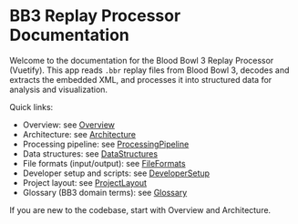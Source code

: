 # BB3 Replay Processor Documentation

Welcome to the documentation for the Blood Bowl 3 Replay Processor (Vuetify). This app reads `.bbr` replay files from Blood Bowl 3, decodes and extracts the embedded XML, and processes it into structured data for analysis and visualization.

Quick links:

- Overview: see [Overview](./Overview.md)
- Architecture: see [Architecture](./Architecture.md)
- Processing pipeline: see [ProcessingPipeline](./ProcessingPipeline.md)
- Data structures: see [DataStructures](./DataStructures.md)
- File formats (input/output): see [FileFormats](./FileFormats.md)
- Developer setup and scripts: see [DeveloperSetup](./DeveloperSetup.md)
- Project layout: see [ProjectLayout](./ProjectLayout.md)
- Glossary (BB3 domain terms): see [Glossary](./Glossary.md)

If you are new to the codebase, start with Overview and Architecture.


